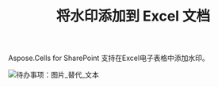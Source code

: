﻿---
title: 将水印添加到 Excel 文档
type: docs
weight: 70
url: /zh/sharepoint/add-watermark-to-excel-document/
---
Aspose.Cells for SharePoint 支持在Excel电子表格中添加水印。

![待办事项：图片_替代_文本](add-watermark-to-excel-document_1.png)
